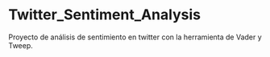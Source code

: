 # Twitter_Sentiment_Analysis
Proyecto de análisis de sentimiento en twitter con la herramienta de Vader y Tweep. 
